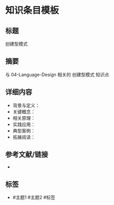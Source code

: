 # 知识条目模板

## 标题

创建型模式

## 摘要

与 04-Language-Design 相关的 创建型模式 知识点

## 详细内容

- 背景与定义：
- 关键概念：
- 相关原理：
- 实践应用：
- 典型案例：
- 拓展阅读：

## 参考文献/链接

-

## 标签

- #主题1 #主题2 #标签
